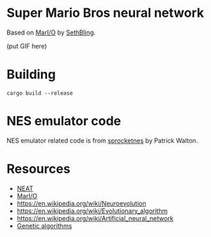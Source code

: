 # Super Mario Bros neural network

Based on [MarI/O](https://www.youtube.com/watch?v=qv6UVOQ0F44) by [SethBling](https://www.youtube.com/channel/UC8aG3LDTDwNR1UQhSn9uVrw).

(put GIF here)

# Building

    cargo build --release

# NES emulator code

NES emulator related code is from
[sprocketnes](https://github.com/pcwalton/sprocketnes) by Patrick Walton.

# Resources

* [NEAT](http://nn.cs.utexas.edu/downloads/papers/stanley.ec02.pdf)
* [MarI/O](https://www.youtube.com/watch?v=qv6UVOQ0F44)
* https://en.wikipedia.org/wiki/Neuroevolution
* https://en.wikipedia.org/wiki/Evolutionary_algorithm
* https://en.wikipedia.org/wiki/Artificial_neural_network
* [Genetic algorithms](https://www.youtube.com/watch?v=9c1qo1eU1kY)
